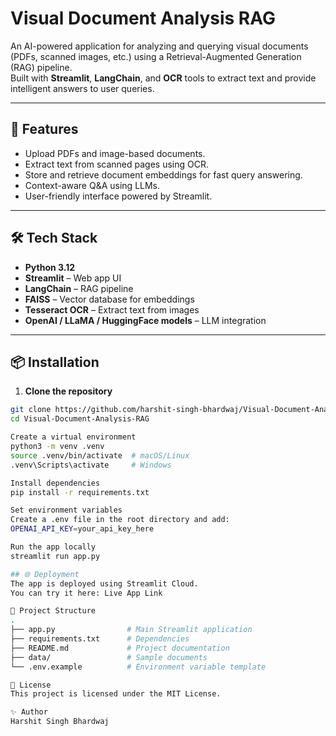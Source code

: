 # Visual Document Analysis RAG

An AI-powered application for analyzing and querying visual documents (PDFs, scanned images, etc.) using a Retrieval-Augmented Generation (RAG) pipeline.  
Built with **Streamlit**, **LangChain**, and **OCR** tools to extract text and provide intelligent answers to user queries.

---

## 🚀 Features
- Upload PDFs and image-based documents.
- Extract text from scanned pages using OCR.
- Store and retrieve document embeddings for fast query answering.
- Context-aware Q&A using LLMs.
- User-friendly interface powered by Streamlit.

---

## 🛠️ Tech Stack
- **Python 3.12**
- **Streamlit** – Web app UI
- **LangChain** – RAG pipeline
- **FAISS** – Vector database for embeddings
- **Tesseract OCR** – Extract text from images
- **OpenAI / LLaMA / HuggingFace models** – LLM integration

---

## 📦 Installation
1. **Clone the repository**
```bash
git clone https://github.com/harshit-singh-bhardwaj/Visual-Document-Analysis-RAG.git
cd Visual-Document-Analysis-RAG

Create a virtual environment
python3 -m venv .venv
source .venv/bin/activate  # macOS/Linux
.venv\Scripts\activate     # Windows

Install dependencies
pip install -r requirements.txt

Set environment variables
Create a .env file in the root directory and add:
OPENAI_API_KEY=your_api_key_here

Run the app locally
streamlit run app.py

## 🌐 Deployment
The app is deployed using Streamlit Cloud.
You can try it here: Live App Link

📄 Project Structure
.
├── app.py                # Main Streamlit application
├── requirements.txt      # Dependencies
├── README.md             # Project documentation
├── data/                 # Sample documents
└── .env.example          # Environment variable template

📜 License
This project is licensed under the MIT License.

✨ Author
Harshit Singh Bhardwaj